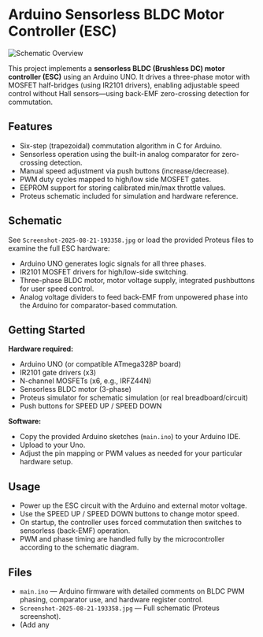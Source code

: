 # Arduino Sensorless BLDC Motor Controller (ESC)

![Schematic Overview]([./Screenshot-2025-08-21-193358.jpg](https://github.com/astralhardik/Sensorless_BLDC_MOTOR_DRIVER/blob/main/README.md))

This project implements a **sensorless BLDC (Brushless DC) motor controller (ESC)** using an Arduino UNO. It drives a three-phase motor with MOSFET half-bridges (using IR2101 drivers), enabling adjustable speed control without Hall sensors—using back-EMF zero-crossing detection for commutation.

## Features

- Six-step (trapezoidal) commutation algorithm in C for Arduino.
- Sensorless operation using the built-in analog comparator for zero-crossing detection.
- Manual speed adjustment via push buttons (increase/decrease).
- PWM duty cycles mapped to high/low side MOSFET gates.
- EEPROM support for storing calibrated min/max throttle values.
- Proteus schematic included for simulation and hardware reference.

## Schematic

See `Screenshot-2025-08-21-193358.jpg` or load the provided Proteus files to examine the full ESC hardware:  
- Arduino UNO generates logic signals for all three phases.
- IR2101 MOSFET drivers for high/low-side switching.
- Three-phase BLDC motor, motor voltage supply, integrated pushbuttons for user speed control.
- Analog voltage dividers to feed back-EMF from unpowered phase into the Arduino for comparator-based commutation.

## Getting Started

**Hardware required:**
- Arduino UNO (or compatible ATmega328P board)
- IR2101 gate drivers (x3)
- N-channel MOSFETs (x6, e.g., IRFZ44N)
- Sensorless BLDC motor (3-phase)
- Proteus simulator for schematic simulation (or real breadboard/circuit)
- Push buttons for SPEED UP / SPEED DOWN

**Software:**
- Copy the provided Arduino sketches (`main.ino`) to your Arduino IDE.
- Upload to your Uno.
- Adjust the pin mapping or PWM values as needed for your particular hardware setup.

## Usage

- Power up the ESC circuit with the Arduino and external motor voltage.
- Use the SPEED UP / SPEED DOWN buttons to change motor speed.
- On startup, the controller uses forced commutation then switches to sensorless (back-EMF) operation.
- PWM and phase timing are handled fully by the microcontroller according to the schematic diagram.

## Files

- `main.ino`        — Arduino firmware with detailed comments on BLDC PWM phasing, comparator use, and hardware register control.
- `Screenshot-2025-08-21-193358.jpg` — Full schematic (Proteus screenshot).
- (Add any

